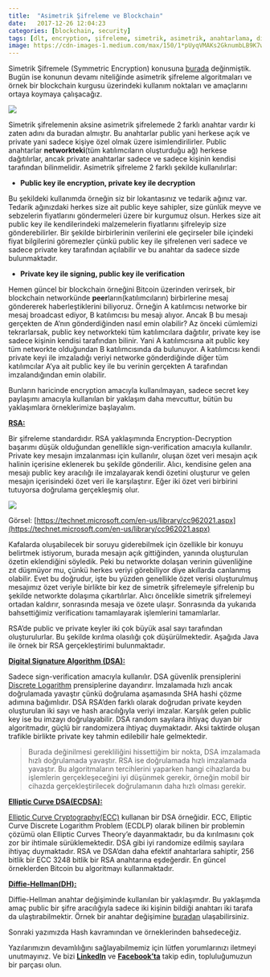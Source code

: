 ```yaml
---
title:  "Asimetrik Şifreleme ve Blockchain"
date:   2017-12-26 12:04:23
categories: [blockchain, security]
tags: [dlt, encryption, şifreleme, simetrik, asimetrik, anahtarlama, distributed, legder, blockchain, bitcoin, block, blockchainturk]
image: https://cdn-images-1.medium.com/max/150/1*pUyqVMAKs2GknumbLB9K7w.jpeg
---
```



Simetrik Şifremele (Symmetric Encryption) konusuna  [burada](https://medium.com/blockchainturk/simetrik-%C5%9Fifreleme-ve-blockchain-980c1cbd7a12)  değinmiştik. Bugün ise konunun devamı niteliğinde asimetrik şifreleme algoritmaları ve örnek bir blockchain kurgusu üzerindeki kullanım noktaları ve amaçlarını ortaya koymaya çalışacağız.


![](https://miro.medium.com/max/800/1*pUyqVMAKs2GknumbLB9K7w.jpeg)

Simetrik şifrelemenin aksine asimetrik şifrelemede 2 farklı anahtar vardır ki zaten adını da buradan almıştır. Bu anahtarlar public yani herkese açık ve private yani sadece kişiye özel olmak üzere isimlendirilirler. Public anahtarlar  **networkteki**(tüm katılımcıların oluşturduğu ağ)  herkese dağıtılırlar, ancak private anahtarlar sadece ve sadece kişinin kendisi tarafından bilinmelidir. Asimetrik şifreleme 2 farklı şekilde kullanılırlar:

-   **Public key ile encryption, private key ile decryption**

Bu şekildeki kullanımda örneğin siz bir lokantasınız ve tedarik ağınız var. Tedarik ağınızdaki herkes size ait public keye sahipler, size günlük meyve ve sebzelerin fiyatlarını göndermeleri üzere bir kurgumuz olsun. Herkes size ait public key ile kendilerindeki malzemelerin fiyatlarını şifreleyip size gönderebilirler. Bir şekilde birbirlerinin verilerini ele geçirseler bile içindeki fiyat bilgilerini göremezler çünkü public key ile şifrelenen veri sadece ve sadece private key tarafından açılabilir ve bu anahtar da sadece sizde bulunmaktadır.

-   **Private key ile signing, public key ile verification**

Hemen güncel bir blockchain örneğini Bitcoin üzerinden verirsek, bir blockchain networkünde  **peer**ların(katılımcıların) birbirlerine mesaj göndererek haberleştiklerini biliyoruz. Örneğin A katılımcısı networke bir mesaj broadcast ediyor, B katılımcısı bu mesajı alıyor. Ancak B bu mesajı gerçekten de A’nın gönderdiğinden nasıl emin olabilir? Az önceki cümlemizi tekrarlarsak, public key networkteki tüm katılımcılara dağıtılır, private key ise sadece kişinin kendisi tarafından bilinir. Yani A katılımcısına ait public key tüm networkte olduğundan B katılımcısında da bulunuyor. A katılımcısı kendi private keyi ile imzaladığı veriyi networke gönderdiğinde diğer tüm katılımcılar A’ya ait public key ile bu verinin gerçekten A tarafından imzalandığından emin olabilir.

Bunların haricinde encryption amacıyla kullanılmayan, sadece secret key paylaşımı amacıyla kullanılan bir yaklaşım daha mevcuttur, bütün bu yaklaşımlara örneklerimize başlayalım.

[**RSA:**](https://en.wikipedia.org/wiki/RSA_(cryptosystem))

Bir şifreleme standardıdır. RSA yaklaşımında Encryption-Decryption başarımı düşük olduğundan genellikle sign-verification amacıyla kullanılır. Private key mesajın imzalanması için kullanılır, oluşan özet veri mesajın açık halinin içerisine eklenerek bu şekilde gönderilir. Alıcı, kendisine gelen ana mesajı public key aracılığı ile imzalayarak kendi özetini oluşturur ve gelen mesajın içerisindeki özet veri ile karşılaştırır. Eğer iki özet veri birbirini tutuyorsa doğrulama gerçekleşmiş olur.

![](https://miro.medium.com/max/513/1*GH2Y8qZxGXEgbSFRe9vtPA.gif)

Görsel:  [https://technet.microsoft.com/en-us/library/cc962021.aspx](https://technet.microsoft.com/en-us/library/cc962021.aspx)

Kafalarda oluşabilecek bir soruyu giderebilmek için özellikle bir konuyu belirtmek istiyorum, burada mesajın açık gittiğinden, yanında oluşturulan özetin eklendiğini söyledik. Peki bu networkte dolaşan verinin güvenliğine zıt düşmüyor mu, çünkü herkes veriyi görebiliyor diye akıllarda canlanmış olabilir. Evet bu doğrudur, işte bu yüzden genellikle özet verisi oluşturulmuş mesajımız özet veriyle birlikte bir kez de simetrik şifrelemeyle şifrelenip bu şekilde networkte dolaşıma çıkartılırlar. Alıcı öncelikle simetrik şifrelemeyi ortadan kaldırır, sonrasında mesaja ve özete ulaşır. Sonrasında da yukarıda bahsettiğimiz verificationı tamamlayarak işlemlerini tamamlarlar.

RSA’de public ve private keyler iki çok büyük asal sayı tarafından oluşturulurlar. Bu şekilde kırılma olasılığı çok düşürülmektedir. Aşağıda Java ile örnek bir RSA gerçekleştirimi bulunmaktadır.

[**Digital Signature Algorithm (DSA):**](https://en.wikipedia.org/wiki/Digital_Signature_Algorithm)

Sadece sign-verification amacıyla kullanılır. DSA güvenlik prensiplerini  [Discrete Logarithm](https://en.wikipedia.org/wiki/Discrete_logarithm)  prensiplerine dayandırır. İmzalamada hızlı ancak doğrulamada yavaştır çünkü doğrulama aşamasında SHA hashi çözme adımına bağımlıdır. DSA RSA’den farklı olarak doğrudan private keyden oluşturulan iki sayı ve hash aracılığıyla veriyi imzalar. Karşılık gelen public key ise bu imzayı doğrulayabilir. DSA random sayılara ihtiyaç duyan bir algoritmadır, güçlü bir randomizera ihtiyaç duymaktadır. Aksi taktirde oluşan trafikle birlikte private key tahmin edilebilir hale gelmektedir.

> Burada değinilmesi gerekliliğini hissettiğim bir nokta, DSA imzalamada hızlı doğrulamada yavaştır. RSA ise doğrulamada hızlı imzalamada yavaştır. Bu algoritmaların tercihlerini yaparken hangi cihazlarda bu işlemlerin gerçekleşeceğini iyi düşünmek gerekir, örneğin mobil bir cihazda gerçekleştirilecek doğrulamanın daha hızlı olması gerekir.

[**Elliptic Curve DSA(ECDSA):**](https://en.wikipedia.org/wiki/Elliptic_Curve_Digital_Signature_Algorithm)

[Elliptic Curve Cryptography(ECC)](https://en.wikipedia.org/wiki/Elliptic-curve_cryptography)  kullanan bir DSA örneğidir. ECC, Elliptic Curve Discrete Logarithm Problem (ECDLP) olarak bilinen bir problemin çözümü olan Elliptic Curves Theory’e dayanmaktadır, bu da kırılmasını çok zor bir ihtimale sürüklemektedir. DSA gibi iyi randomize edilmiş sayılara ihtiyaç duymaktadır. RSA ve DSA’dan daha efektif anahtarlara sahiptir, 256 bitlik bir ECC 3248 bitlik bir RSA anahtarına eşdeğerdir. En güncel örneklerden Bitcoin bu algoritmayı kullanmaktadır.

[**Diffie-Hellman(DH):**](https://en.wikipedia.org/wiki/Diffie%E2%80%93Hellman_key_exchange)

Diffie-Hellman anahtar değişiminde kullanılan bir yaklaşımdır. Bu yaklaşımda amaç public bir şifre aracılığıyla sadece iki kişinin bildiği anahtarı iki tarafa da ulaştırabilmektir. Örnek bir anahtar değişimine  [buradan](http://bilgisayarkavramlari.sadievrenseker.com/2008/03/20/diffie-hellman-ahahtar-degisimi-key-exchange/) ulaşabilirsiniz.

Sonraki yazımızda Hash kavramından ve örneklerinden bahsedeceğiz.

Yazılarımızın devamlılığını sağlayabilmemiz için lütfen yorumlarınızı iletmeyi unutmayınız. Ve bizi  [**LinkedIn**](http://linkedin.com/groups/13568839)  ve  [**Facebook’ta**](https://www.facebook.com/blockchainturknet/) takip edin, topluluğumuzun bir parçası olun.